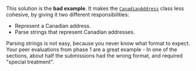 This solution is the __bad example__. It makes the [`CanadianAddress`](src/csc301/builderExample/CanadianAddress.java) class less cohesive, by giving it two different responsibilities:
  * Represent a Canadian address.
  * Parse strings that represent Canadian addresses.
   
  
Parsing strings is not easy, because you never know what format to expect.    
Your peer evaluations from phase 1 are a great example - In one of the sections, about half the submissions had the wrong format, and required "special treatment".
